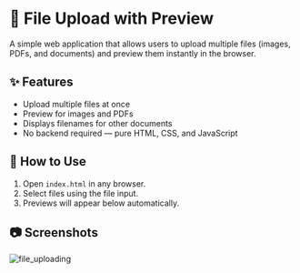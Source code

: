 # 📁 File Upload with Preview

A simple web application that allows users to upload multiple files (images, PDFs, and documents) and preview them instantly in the browser.

## ✨ Features
- Upload multiple files at once
- Preview for images and PDFs
- Displays filenames for other documents
- No backend required — pure HTML, CSS, and JavaScript

## 🚀 How to Use
1. Open `index.html` in any browser.
2. Select files using the file input.
3. Previews will appear below automatically.

## 📷 Screenshots

![file_uploading](https://github.com/user-attachments/assets/50bf33de-1561-4c8f-9c00-397450a52387)
